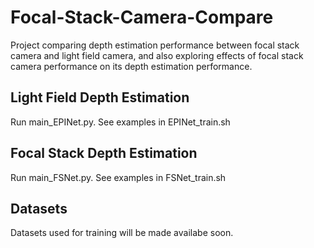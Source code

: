 # Focal-Stack-Camera-Compare
Project comparing depth estimation  performance between focal stack camera and light field camera, and also exploring effects of focal stack camera performance on its depth estimation performance.
## Light Field Depth Estimation
Run main_EPINet.py. See examples in EPINet_train.sh

## Focal Stack Depth Estimation
Run main_FSNet.py. See examples in FSNet_train.sh

## Datasets 
Datasets used for training will be made availabe soon.
